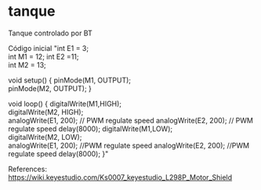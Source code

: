 # tanque
Tanque controlado por BT

Código inicial
"int E1 = 3;  
int M1 = 12;
int E2 =11;                        
int M2 = 13;                          

void setup()
{
    pinMode(M1, OUTPUT);  
    pinMode(M2, OUTPUT);
}

void loop()
{
    digitalWrite(M1,HIGH);  
    digitalWrite(M2, HIGH);      
    analogWrite(E1, 200);   // PWM regulate speed
    analogWrite(E2, 200);   // PWM regulate speed
    delay(8000);
    digitalWrite(M1,LOW);  
    digitalWrite(M2, LOW);      
    analogWrite(E1, 200);   //PWM regulate speed
    analogWrite(E2, 200);   //PWM regulate speed
    delay(8000);
}"

References:
https://wiki.keyestudio.com/Ks0007_keyestudio_L298P_Motor_Shield
